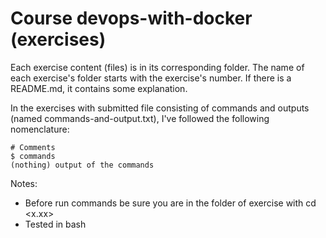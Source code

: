 # Course devops-with-docker (exercises)

Each exercise content (files) is in its corresponding folder. The name of each exercise's folder starts with the exercise's number. If there is a README.md, it contains some explanation.

In the exercises with submitted file consisting of commands and outputs (named commands-and-output.txt), I've followed the following nomenclature:
```
# Comments 
$ commands
(nothing) output of the commands
```
Notes: 
- Before run commands be sure you are in the folder of exercise with cd <x.xx>
- Tested in bash